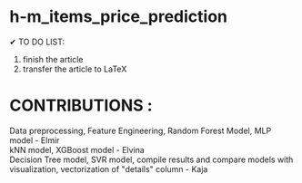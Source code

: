 # h-m_items_price_prediction


✔ TO DO LIST: 
1. finish the article
2. transfer the article to LaTeX




# CONTRIBUTIONS :
Data preprocessing, Feature Engineering, Random Forest Model, MLP model - Elmir <br />
kNN model, XGBoost model - Elvina <br />
Decision Tree model, SVR model, compile results and compare models with visualization, vectorization of "details" column - Kaja <br />

